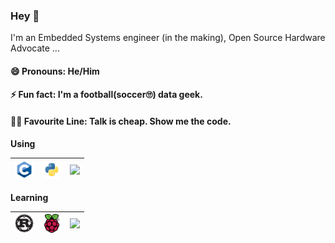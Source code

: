 ### Hey 👋

I'm an Embedded Systems engineer (in the making), Open Source Hardware Advocate ...

#### 😄 Pronouns: He/Him

#### ⚡ Fun fact: I'm a football(soccer🙄) data geek.

#### ✍🏾 Favourite Line: Talk is cheap. Show me the code.

**Using**

| [<img src="https://raw.githubusercontent.com/github/explore/main/topics/c/c.png" width="30">](https://en.cppreference.com/w/c) | [<img src="https://raw.githubusercontent.com/github/explore/main/topics/python/python.png" width="30">](https://www.python.org/) |[<img src="https://is3-ssl.mzstatic.com/image/thumb/Purple124/v4/97/81/2d/97812d68-3a5b-8429-30cb-b1d23df1eafd/source/60x60bb.jpg" width = "30">](http://www.eda-twiki.org/cgi-bin/view.cgi/P1076/WebHome)|
|---|---|---|

**Learning**

| [<img src="https://raw.githubusercontent.com/github/explore/80688e429a7d4ef2fca1e82350fe8e3517d3494d/topics/rust/rust.png" width="30">](https://www.https://www.rust-lang.org/)  | [<img src="https://raw.githubusercontent.com/github/explore/main/topics/raspberry-pi/raspberry-pi.png" width="30">](https://www.raspberrypi.org/) |[<img src="https://scontent.flos5-2.fna.fbcdn.net/v/t1.6435-9/87016532_3786202961420059_3996305311869698048_n.png?_nc_cat=106&ccb=1-5&_nc_sid=973b4a&_nc_ohc=elb4Kt9xq68AX9l25qt&_nc_ht=scontent.flos5-2.fna&oh=00_AT8OFK8RzTkGM9OdfD7yLcCBKtdpJA-40RdN489Hiq9FCQ&oe=61DEB226" width="30">](https://www.st.com/en/microcontrollers-microprocessors/stm32-32-bit-arm-cortex-mcus.html)|
|---|---|---|



<!--
**diolapupo/diolapupo** is a ✨ _special_ ✨ repository because its `README.md` (this file) appears on your GitHub profile.

Here are some ideas to get you started:

- 🔭 I’m currently working on ...
- 🌱 I’m currently learning ...
- 👯 I’m looking to collaborate on ...
- 🤔 I’m looking for help with ...
- 💬 Ask me about ...
- 📫 How to reach me: ...
- 😄 Pronouns: ...
- ⚡ Fun fact: ...
-->
